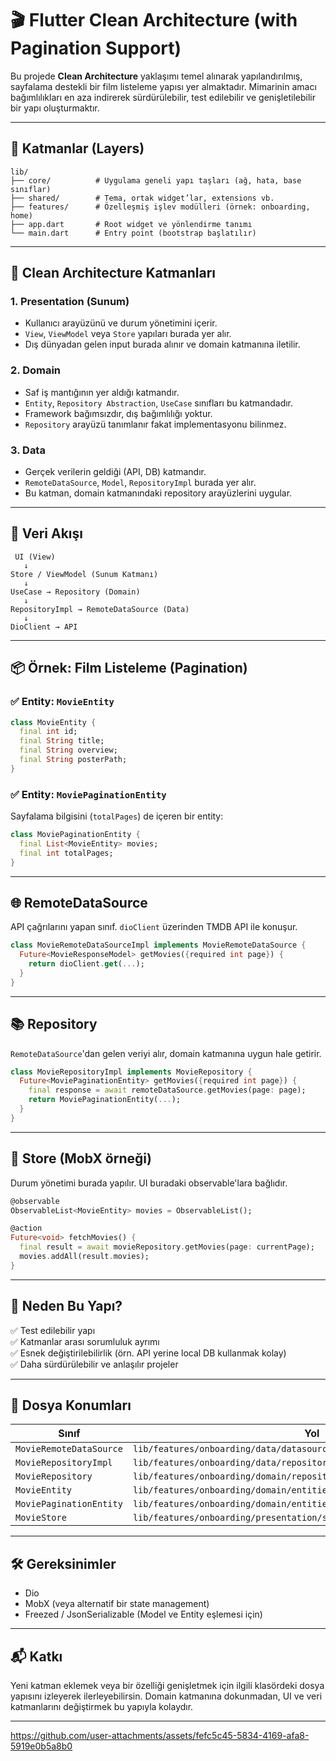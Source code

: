 
# 🎬 Flutter Clean Architecture (with Pagination Support)

Bu projede **Clean Architecture** yaklaşımı temel alınarak yapılandırılmış, sayfalama destekli bir film listeleme yapısı yer almaktadır. Mimarinin amacı bağımlılıkları en aza indirerek sürdürülebilir, test edilebilir ve genişletilebilir bir yapı oluşturmaktır.

---

## 🧱 Katmanlar (Layers)

```
lib/
├── core/          # Uygulama geneli yapı taşları (ağ, hata, base sınıflar)
├── shared/        # Tema, ortak widget’lar, extensions vb.
├── features/      # Özelleşmiş işlev modülleri (örnek: onboarding, home)
├── app.dart       # Root widget ve yönlendirme tanımı
└── main.dart      # Entry point (bootstrap başlatılır)
```

---

## 🧩 Clean Architecture Katmanları

### 1. **Presentation (Sunum)**
- Kullanıcı arayüzünü ve durum yönetimini içerir.
- `View`, `ViewModel` veya `Store` yapıları burada yer alır.
- Dış dünyadan gelen input burada alınır ve domain katmanına iletilir.

### 2. **Domain**
- Saf iş mantığının yer aldığı katmandır.
- `Entity`, `Repository Abstraction`, `UseCase` sınıfları bu katmandadır.
- Framework bağımsızdır, dış bağımlılığı yoktur.
- `Repository` arayüzü tanımlanır fakat implementasyonu bilinmez.

### 3. **Data**
- Gerçek verilerin geldiği (API, DB) katmandır.
- `RemoteDataSource`, `Model`, `RepositoryImpl` burada yer alır.
- Bu katman, domain katmanındaki repository arayüzlerini uygular.

---

## 🔗 Veri Akışı

```
 UI (View)
   ↓
Store / ViewModel (Sunum Katmanı)
   ↓
UseCase → Repository (Domain)
   ↓
RepositoryImpl → RemoteDataSource (Data)
   ↓
DioClient → API
```

---

## 📦 Örnek: Film Listeleme (Pagination)

### ✅ Entity: `MovieEntity`

```dart
class MovieEntity {
  final int id;
  final String title;
  final String overview;
  final String posterPath;
}
```

### ✅ Entity: `MoviePaginationEntity`

Sayfalama bilgisini (`totalPages`) de içeren bir entity:

```dart
class MoviePaginationEntity {
  final List<MovieEntity> movies;
  final int totalPages;
}
```

---

## 🌐 RemoteDataSource

API çağrılarını yapan sınıf. `dioClient` üzerinden TMDB API ile konuşur.

```dart
class MovieRemoteDataSourceImpl implements MovieRemoteDataSource {
  Future<MovieResponseModel> getMovies({required int page}) {
    return dioClient.get(...);
  }
}
```

---

## 📚 Repository

`RemoteDataSource`'dan gelen veriyi alır, domain katmanına uygun hale getirir.

```dart
class MovieRepositoryImpl implements MovieRepository {
  Future<MoviePaginationEntity> getMovies({required int page}) {
    final response = await remoteDataSource.getMovies(page: page);
    return MoviePaginationEntity(...);
  }
}
```

---

## 🧠 Store (MobX örneği)

Durum yönetimi burada yapılır. UI buradaki observable'lara bağlıdır.

```dart
@observable
ObservableList<MovieEntity> movies = ObservableList();

@action
Future<void> fetchMovies() {
  final result = await movieRepository.getMovies(page: currentPage);
  movies.addAll(result.movies);
}
```

---

## 📌 Neden Bu Yapı?

✅ Test edilebilir yapı  
✅ Katmanlar arası sorumluluk ayrımı  
✅ Esnek değiştirilebilirlik (örn. API yerine local DB kullanmak kolay)  
✅ Daha sürdürülebilir ve anlaşılır projeler

---

## 📂 Dosya Konumları

| Sınıf                     | Yol                                                                 |
|--------------------------|----------------------------------------------------------------------|
| `MovieRemoteDataSource`  | `lib/features/onboarding/data/datasources/movie_remote_data_source.dart` |
| `MovieRepositoryImpl`    | `lib/features/onboarding/data/repositories/movie_repository_impl.dart` |
| `MovieRepository`        | `lib/features/onboarding/domain/repositories/movie_repository.dart` |
| `MovieEntity`            | `lib/features/onboarding/domain/entities/movie_entity.dart`         |
| `MoviePaginationEntity`  | `lib/features/onboarding/domain/entities/movie_pagination_entity.dart` |
| `MovieStore`             | `lib/features/onboarding/presentation/stores/movie_store.dart`      |

---

## 🛠️ Gereksinimler

- Dio
- MobX (veya alternatif bir state management)
- Freezed / JsonSerializable (Model ve Entity eşlemesi için)

---

## 📬 Katkı

Yeni katman eklemek veya bir özelliği genişletmek için ilgili klasördeki dosya yapısını izleyerek ilerleyebilirsin. Domain katmanına dokunmadan, UI ve veri katmanlarını değiştirmek bu yapıyla kolaydır.

---

https://github.com/user-attachments/assets/fefc5c45-5834-4169-afa8-5919e0b5a8b0



